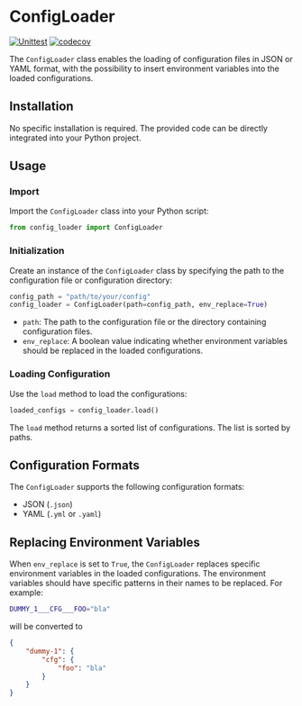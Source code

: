 # ConfigLoader
[![Unittest](https://github.com/PatrickMaul/config_loader_pkg/actions/workflows/unittest.yml/badge.svg)](https://github.com/PatrickMaul/config_loader_pkg/actions/workflows/unittest.yml)
[![codecov](https://codecov.io/gh/PatrickMaul/config_loader_pkg/graph/badge.svg?token=TSJ32TOKBJ)](https://codecov.io/gh/PatrickMaul/config_loader_pkg)

The `ConfigLoader` class enables the loading of configuration files in JSON or YAML format, with the possibility to insert environment variables into the loaded configurations.

## Installation

No specific installation is required. The provided code can be directly integrated into your Python project.

## Usage

### Import

Import the `ConfigLoader` class into your Python script:

```python
from config_loader import ConfigLoader
```

### Initialization

Create an instance of the `ConfigLoader` class by specifying the path to the configuration file or configuration directory:

```python
config_path = "path/to/your/config"
config_loader = ConfigLoader(path=config_path, env_replace=True)
```

- `path`: The path to the configuration file or the directory containing configuration files.
- `env_replace`: A boolean value indicating whether environment variables should be replaced in the loaded configurations.

### Loading Configuration

Use the `load` method to load the configurations:

```python
loaded_configs = config_loader.load()
```

The `load` method returns a sorted list of configurations. The list is sorted by paths.

## Configuration Formats

The `ConfigLoader` supports the following configuration formats:

- JSON (`.json`)
- YAML (`.yml` or `.yaml`)

## Replacing Environment Variables

When `env_replace` is set to `True`, the `ConfigLoader` replaces specific environment variables in the loaded configurations. The environment variables should have specific patterns in their names to be replaced. For example:

```bash
DUMMY_1___CFG___FOO="bla"
```

will be converted to

```json
{
    "dummy-1": {
        "cfg": {
            "foo": "bla"
        }
    }
}
```